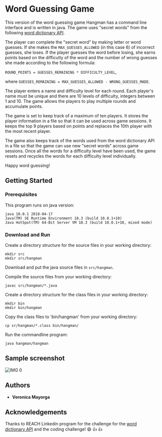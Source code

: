 # Word Guessing Game

This version of the word guessing game Hangman has a command line interface and is written in java.  The game uses "secret words" from the following [word dictionary API](http://app.linkedin-reach.io/words).  

The player can complete the "secret word" by making letter or word guesses.  If she makes the `MAX_GUESSES_ALLOWED` (in this case 6) of incorrect guesses, she loses.  If the player guesses the word before losing, she earns points based on the difficulty of the word and the number of wrong guesses she made according to the following formula: 

`ROUND_POINTS = GUESSES_REMAINING * DIFFICULTY_LEVEL`,

where `GUESSES_REMAINING = MAX_GUESSES_ALLOWED - WRONG_GUESSES_MADE`.

The player enters a name and difficulty level for each round.  Each player's name must be unique and there are 10 levels of difficulty, integers between 1 and 10.  The game allows the players to play multiple rounds and accumulate points.

The game is set to keep track of a maximum of ten players.  It stores the player information in a file so that it can be used across game sessions.  It keeps the top 9 players based on points and replaces the 10th player with the most recent player.  

The game also keeps track of the words used from the word dictionary API in a file so that the game can use new "secret words" across game sessions.  Once all the words for a difficulty level have been used, the game resets and recycles the words for each difficulty level individually.

Happy word guessing!

## Getting Started

### Prerequisites
This program runs on java version:
```
java 10.0.1 2018-04-17
Java(TM) SE Runtime Environment 18.3 (build 10.0.1+10)
Java HotSpot(TM) 64-Bit Server VM 18.3 (build 10.0.1+10, mixed mode)
```
### Download and Run
Create a directory structure for the source files in your working directory:
```
mkdir src
mkdir src/hangman
```
Download and put the java source files in `src/hangman`.  

Compile the source files from your working directory:
```
javac src/hangman/*.java
```
Create a directory structure for the class files in your working directory:
```
mkdir bin
mkdir bin/hangman
```
Copy the class files to 'bin/hangman' from your working directory:
```
cp sr/hangman/*.class bin/hangman/
```
Run the commandline program:
```
java hangman/hangman
```

## Sample screenshot
![IMG](http://i64.tinypic.com/2z4n4me.png)
0
## Authors
* **Veronica Mayorga**

## Acknowledgements
Thanks to REACH Linkedin program for the challenge for the [word dictionary API](http://app.linkedin-reach.io/words) and the coding challenge! :smile: :+1: :+1: 






